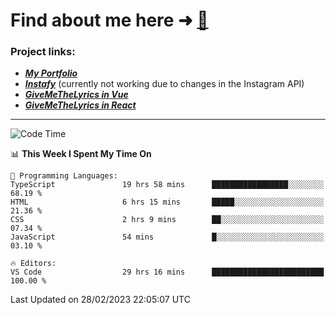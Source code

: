 # Find about me here ➜ [🧑](https://pauabella.dev)

### Project links:
- ***[My Portfolio](https://pauabella.dev)***
- ***[Instafy](https://instafy.me)*** (currently not working due to changes in the Instagram API)
- ***[GiveMeTheLyrics in Vue](https://lyrics.pauabella.dev)***
- ***[GiveMeTheLyrics in React](https://pauabella.dev/GiveMeTheLyrics)***

---
<!--START_SECTION:waka-->
![Code Time](http://img.shields.io/badge/Code%20Time-1%2C943%20hrs%2045%20mins-blue)

📊 **This Week I Spent My Time On** 

```text
💬 Programming Languages: 
TypeScript               19 hrs 58 mins      █████████████████░░░░░░░░   68.19 % 
HTML                     6 hrs 15 mins       █████░░░░░░░░░░░░░░░░░░░░   21.36 % 
CSS                      2 hrs 9 mins        ██░░░░░░░░░░░░░░░░░░░░░░░   07.34 % 
JavaScript               54 mins             █░░░░░░░░░░░░░░░░░░░░░░░░   03.10 % 

🔥 Editors: 
VS Code                  29 hrs 16 mins      █████████████████████████   100.00 % 
```


 Last Updated on 28/02/2023 22:05:07 UTC
<!--END_SECTION:waka-->
